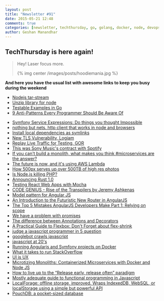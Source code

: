 ```yaml
---
layout: post
title: "Newsletter #91"
date: 2015-05-21 12:48
comments: true
categories: [newsletter, techthursday, go, golang, docker, node, devops, javascript, ui, ux, database]
author: Geshan Manandhar
---
```


## TechThursday is here again!

> Hey! Laser focus more.
>
> {% img center /images/posts/hoodiemania.jpg %}
>

**And here you have the usual list with awesome links to keep you busy during the weekend**


* [Nodejs tar-stream](https://www.npmjs.com/package/tar-stream)
* [Unzip library for node](https://www.npmjs.com/package/yauzl)
* [Testable Examples in Go](http://blog.golang.org/examples)
* [9 Anti-Patterns Every Programmer Should Be Aware Of](http://sahandsaba.com/nine-anti-patterns-every-programmer-should-be-aware-of-with-examples.html)
<!-- more -->
* [Symfony Service Expressions: Do things you thought Impossible](http://knpuniversity.com/blog/service-expressions)
* [nothing but nets. http client that works in node and browsers](https://github.com/maxogden/nets)
* [Install local dependencies as symlinks](https://github.com/timoxley/linklocal)
* [New TLS Vulnerability, Logjam](https://weakdh.org/)
* [Replay Live Traffic for Testing, GOR](https://github.com/buger/gor)
* [This was Sony Music's contract with Spotify](http://buff.ly/1GnsDO1)
* [If you can't build a monolith, what makes you think #microservices are the answer?](http://buff.ly/1KfiwwV)
* [The future is now, and it's using AWS Lambda](http://buff.ly/1Ecrinb)
* [How 500px serves up over 500TB of high res photos](http://buff.ly/1AbH5HP)
* [Is Node.js killing PHP?](http://buff.ly/1B3K1RQ)
* [Announcing Rust 1.0](http://buff.ly/1A5jqJh)
* [Testing React Web Apps with Mocha](http://www.hammerlab.org/2015/02/14/testing-react-web-apps-with-mocha/)
* [CODE GENIUS - Rise of the Transpilers by Jeremy Ashkenas](https://www.youtube.com/watch?v=DspYurD75Ns)
* [Model pattern for Angular JS](https://medium.com/@tomastrajan/model-pattern-for-angular-js-67494389d6f)
* [An Introduction to the Futuristic New Router in AngularJS](http://www.sitepoint.com/introduction-futuristic-new-router-angularjs/)
* [The Top 5 Mistakes AngularJS Developers Make Part 1: Relying on scope](http://www.webcodegeeks.com/javascript/angular-js/top-5-mistakes-angularjs-developers-make-part-1-relying-scope/)
* [We have a problem with promises](http://pouchdb.com/2015/05/18/we-have-a-problem-with-promises.html)
* [The difference between Annotations and Decorators](http://blog.thoughtram.io/angular/2015/05/03/the-difference-between-annotations-and-decorators.html)
* [A Practical Guide to Flexbox: Don't Forget about flex-shrink](http://codepen.io/noahblon/blog/practical-guide-to-flexbox-dont-forget-about-flex-shrink)
* [judge a javascript programmer in 5 question](https://medium.com/humans-create-software/how-do-you-judge-a-javascript-programmer-by-only-5-questions-f2abdf7dfd4a)
* [googlebot crawls javascript](http://searchengineland.com/tested-googlebot-crawls-javascript-heres-learned-220157)
* [javascript at 20's](http://brendaneich.github.io/ModernWeb.tw-2015/)
* [Running Angularjs and Symfony projects on Docker](http://bit.ly/1SgEBhc)
* [What it takes to run StackOverflow](http://bit.ly/1Bdx1sQ)
* [UI is UX](http://bit.ly/1ElelYm)
* [Microtizing Monoliths: Containerized Microservices with Docker and Node JS](http://bit.ly/1R5WfCE)
* [How to live up to the “Release early, release often” paradigm](http://bit.ly/1JCELMb)
* [Mostly adequate guide to functional programming in Javascript](https://github.com/DrBoolean/mostly-adequate-guide)
* [LocalForage: offline storage, improved. Wraps IndexedDB, WebSQL, or localStorage using a simple but powerful API](https://github.com/mozilla/localForage)
* [PouchDB: a pocket-sized database](https://github.com/pouchdb/pouchdb)
